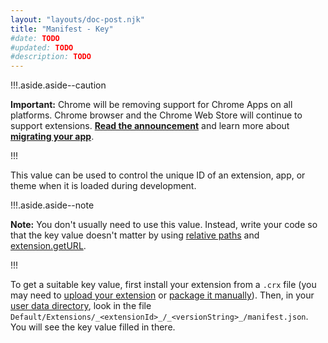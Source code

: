 ```yaml
---
layout: "layouts/doc-post.njk"
title: "Manifest - Key"
#date: TODO
#updated: TODO
#description: TODO
---
```


!!!.aside.aside--caution

**Important:** Chrome will be removing support for Chrome Apps on all platforms. Chrome browser and
the Chrome Web Store will continue to support extensions. [**Read the announcement**][1] and learn
more about [**migrating your app**][2].

!!!

This value can be used to control the unique ID of an extension, app, or theme when it is loaded
during development.

!!!.aside.aside--note

**Note:** You don't usually need to use this value. Instead, write your code so that the key value
doesn't matter by using [relative paths][3] and [extension.getURL][4].

!!!

To get a suitable key value, first install your extension from a `.crx` file (you may need to
[upload your extension][5] or [package it manually][6]). Then, in your [user data directory][7],
look in the file `Default/Extensions/_<extensionId>_/_<versionString>_/manifest.json`. You will see
the key value filled in there.

[1]: https://blog.chromium.org/2020/01/moving-forward-from-chrome-apps.html
[2]: https://developers.chrome.com/apps/migration
[3]: https://developer.chrome.com/extensions/overview#relative-urls
[4]: https://developer.chrome.com/extensions/extension#method-getURL
[5]: https://chrome.google.com/webstore/developer/dashboard
[6]: https://developer.chrome.com/extensions/packaging
[7]: https://www.chromium.org/user-experience/user-data-directory
